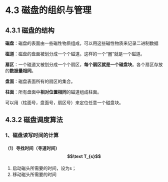 # 4.3 磁盘的组织与管理

## 4.3.1 磁盘的结构

**磁盘**：磁盘的表面由一些磁性物质组成，可以用这些磁性物质来记录二进制数据

**磁道**：磁盘的盘面被划分成一个个磁道。这样的一个“圈”就是一个磁道。

**扇区**：一个磁道又被划分成一个个扇区，**每个扇区就是一个磁盘块**。各个扇区存放的**数据量相同**。

**盘面**：磁盘表面所有的扇区的集合。

**柱面**：所有盘面中**相对位置相同**的磁道组成柱面。

可以用（柱面号，盘面号，扇区号）来定位任意一个磁盘块。

## 4.3.2 磁盘调度算法

### 1、磁盘读写时间的计算

#### （1）寻找时间（寻道时间）$$\text T_{s}$$ 

1. 启动磁头所需要的时间，设为s；
2. 移动磁头所需要的时间

